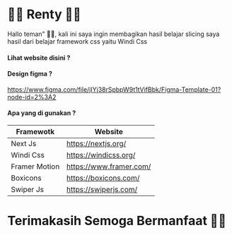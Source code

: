 # 🧑‍💻 Renty 🧑‍💻

Hallo teman" 👋🏻, kali ini saya ingin membagikan hasil belajar slicing saya hasil dari belajar framework css yaitu Windi Css

#### Lihat website disini ?

#### Design figma ?

https://www.figma.com/file/jIYj38rSpbpW9t1tVifBbk/Figma-Template-01?node-id=2%3A2

#### Apa yang di gunakan ?

| Framewotk     | Website                 |
| ------------- | ----------------------- |
| Next Js       | https://nextjs.org/     |
| Windi Css     | https://windicss.org/   |
| Framer Motion | https://www.framer.com/ |
| Boxicons      | https://boxicons.com/   |
| Swiper Js     | https://swiperjs.com/   |

# Terimakasih Semoga Bermanfaat 👋🏻
